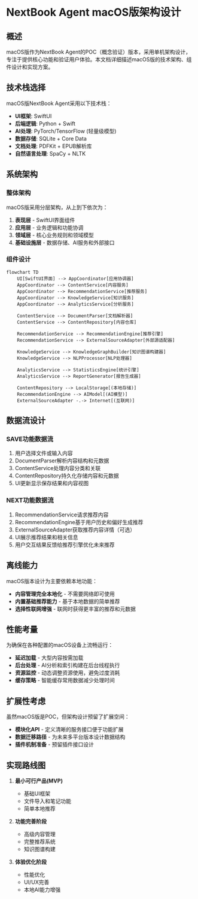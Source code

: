 # NextBook Agent macOS版架构设计

## 概述

macOS版作为NextBook Agent的POC（概念验证）版本，采用单机架构设计，专注于提供核心功能和验证用户体验。本文档详细描述macOS版的技术架构、组件设计和实现方案。

## 技术栈选择

macOS版NextBook Agent采用以下技术栈：

- **UI框架**: SwiftUI
- **后端逻辑**: Python + Swift
- **AI处理**: PyTorch/TensorFlow (轻量级模型)
- **数据存储**: SQLite + Core Data
- **文档处理**: PDFKit + EPUB解析库
- **自然语言处理**: SpaCy + NLTK

## 系统架构

### 整体架构

macOS版采用分层架构，从上到下依次为：

1. **表现层** - SwiftUI界面组件
2. **应用层** - 业务逻辑和功能协调
3. **领域层** - 核心业务规则和领域模型
4. **基础设施层** - 数据存储、AI服务和外部接口

### 组件设计

```mermaid
flowchart TD
    UI[SwiftUI界面] --> AppCoordinator[应用协调器]
    AppCoordinator --> ContentService[内容服务]
    AppCoordinator --> RecommendationService[推荐服务]
    AppCoordinator --> KnowledgeService[知识服务]
    AppCoordinator --> AnalyticsService[分析服务]
    
    ContentService --> DocumentParser[文档解析器]
    ContentService --> ContentRepository[内容仓库]
    
    RecommendationService --> RecommendationEngine[推荐引擎]
    RecommendationService --> ExternalSourceAdapter[外部源适配器]
    
    KnowledgeService --> KnowledgeGraphBuilder[知识图谱构建器]
    KnowledgeService --> NLPProcessor[NLP处理器]
    
    AnalyticsService --> StatisticsEngine[统计引擎]
    AnalyticsService --> ReportGenerator[报告生成器]
    
    ContentRepository --> LocalStorage[(本地存储)]
    RecommendationEngine --> AIModel[(AI模型)]
    ExternalSourceAdapter -.-> Internet[(互联网)]
```

## 数据流设计

### SAVE功能数据流

1. 用户选择文件或输入内容
2. DocumentParser解析内容结构和元数据
3. ContentService处理内容分类和关联
4. ContentRepository持久化存储内容和元数据
5. UI更新显示保存结果和内容视图

### NEXT功能数据流

1. RecommendationService请求推荐内容
2. RecommendationEngine基于用户历史和偏好生成推荐
3. ExternalSourceAdapter获取推荐内容详情（可选）
4. UI展示推荐结果和相关信息
5. 用户交互结果反馈给推荐引擎优化未来推荐

## 离线能力

macOS版本设计为主要依赖本地功能：

- **内容管理完全本地化** - 不需要网络即可使用
- **内置基础推荐能力** - 基于本地数据的简单推荐
- **选择性联网增强** - 联网时获得更丰富的推荐和元数据

## 性能考量

为确保在各种配置的macOS设备上流畅运行：

- **延迟加载** - 大型内容按需加载
- **后台处理** - AI分析和索引构建在后台线程执行
- **资源监控** - 动态调整资源使用，避免过度消耗
- **缓存策略** - 智能缓存常用数据减少处理时间

## 扩展性考虑

虽然macOS版是POC，但架构设计预留了扩展空间：

- **模块化API** - 定义清晰的服务接口便于功能扩展
- **数据迁移路径** - 为未来多平台版本设计数据结构
- **插件机制准备** - 预留插件接口设计

## 实现路线图

1. **最小可行产品(MVP)**
   - 基础UI框架
   - 文件导入和笔记功能
   - 简单本地推荐

2. **功能完善阶段**
   - 高级内容管理
   - 完整推荐系统
   - 知识图谱构建

3. **体验优化阶段**
   - 性能优化
   - UI/UX完善
   - 本地AI能力增强
